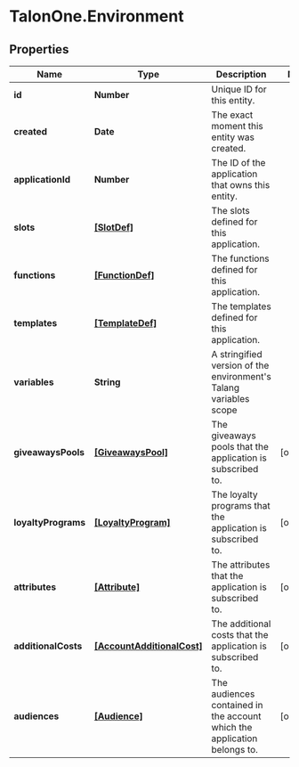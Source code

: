 # TalonOne.Environment

## Properties

Name | Type | Description | Notes
------------ | ------------- | ------------- | -------------
**id** | **Number** | Unique ID for this entity. | 
**created** | **Date** | The exact moment this entity was created. | 
**applicationId** | **Number** | The ID of the application that owns this entity. | 
**slots** | [**[SlotDef]**](SlotDef.md) | The slots defined for this application. | 
**functions** | [**[FunctionDef]**](FunctionDef.md) | The functions defined for this application. | 
**templates** | [**[TemplateDef]**](TemplateDef.md) | The templates defined for this application. | 
**variables** | **String** | A stringified version of the environment&#39;s Talang variables scope | 
**giveawaysPools** | [**[GiveawaysPool]**](GiveawaysPool.md) | The giveaways pools that the application is subscribed to. | [optional] 
**loyaltyPrograms** | [**[LoyaltyProgram]**](LoyaltyProgram.md) | The loyalty programs that the application is subscribed to. | [optional] 
**attributes** | [**[Attribute]**](Attribute.md) | The attributes that the application is subscribed to. | [optional] 
**additionalCosts** | [**[AccountAdditionalCost]**](AccountAdditionalCost.md) | The additional costs that the application is subscribed to. | [optional] 
**audiences** | [**[Audience]**](Audience.md) | The audiences contained in the account which the application belongs to. | [optional] 


